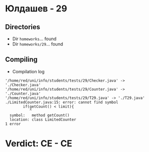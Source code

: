 # Юлдашев - 29
## Directories
- Dir `homeworks`... found
- Dir `homeworks/29`... found
## Compiling
- Compilation log
```
'/home/red/uni/info/students/tests/29/Checker.java' -> './Checker.java'
'/home/red/uni/info/students/tests/29/Counter.java' -> './Counter.java'
'/home/red/uni/info/students/tests/29/T29.java' -> './T29.java'
./LimitedCounter.java:15: error: cannot find symbol
        if(getCount() < limit){
           ^
  symbol:   method getCount()
  location: class LimitedCounter
1 error

```
# Verdict: **CE** - CE
